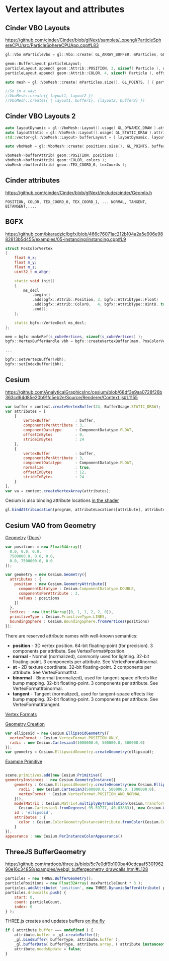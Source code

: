 # Vertex layout and attributes

## Cinder VBO Layouts

https://github.com/cinder/Cinder/blob/glNext/samples/_opengl/ParticleSphereCPU/src/ParticleSphereCPUApp.cpp#L83

```c++
gl::Vbo mParticleVbo = gl::Vbo::create( GL_ARRAY_BUFFER, mParticles, GL_STREAM_DRAW );

geom::BufferLayout particleLayout;
particleLayout.append( geom::Attrib::POSITION, 3, sizeof( Particle ), offsetof( Particle, pos ) );
particleLayout.append( geom::Attrib::COLOR, 4, sizeof( Particle ), offsetof( Particle, color ) );

auto mesh = gl::VboMesh::create( mParticles.size(), GL_POINTS, { { particleLayout, mParticleVbo } } );

//So in a way:
//VboMesh::create({ layout1, layout2 })
//VboMesh::create({ { layout1, buffer1}, {layout2, buffer2} })
```

## Cinder VBO Layouts 2

```c++
auto layoutDynamic = gl::VboMesh::Layout().usage( GL_DYNAMIC_DRAW ).attrib( geom::POSITION, 3 );
auto layoutStatic = gl::VboMesh::Layout().usage( GL_STATIC_DRAW ).attrib( geom::COLOR, 4 ).attrib( geom::TEX_COORD_0, 2 );
std::vector<gl::VboMesh::Layout> bufferLayout = { layoutDynamic, layoutStatic };

auto vboMesh = gl::VboMesh::create( positions.size(), GL_POINTS, bufferLayout );

vboMesh->bufferAttrib( geom::POSITION, positions );
vboMesh->bufferAttrib( geom::COLOR, colors );
vboMesh->bufferAttrib( geom::TEX_COORD_0, texCoords );
```

## Cinder attributes

https://github.com/cinder/Cinder/blob/glNext/include/cinder/GeomIo.h
```
POSITION, COLOR, TEX_COORD_0, TEX_COORD_1, ... NORMAL, TANGENT, BITANGENT,....
```

## BGFX

https://github.com/bkaradzic/bgfx/blob/466c76071ac212b104a2a5e906e9882813b5d455/examples/05-instancing/instancing.cpp#L9

```c++
struct PosColorVertex
{
	float m_x;
	float m_y;
	float m_z;
	uint32_t m_abgr;

	static void init()
	{
		ms_decl
			.begin()
			.add(bgfx::Attrib::Position, 3, bgfx::AttribType::Float)
			.add(bgfx::Attrib::Color0,   4, bgfx::AttribType::Uint8, true)
			.end();
	};

	static bgfx::VertexDecl ms_decl;
};

mem = bgfx::makeRef(s_cubeVertices, sizeof(s_cubeVertices) );
bgfx::VertexBufferHandle vbh = bgfx::createVertexBuffer(mem, PosColorVertex::ms_decl);

...

bgfx::setVertexBuffer(vbh);
bgfx::setIndexBuffer(ibh);
```

## Cesium

https://github.com/AnalyticalGraphicsInc/cesium/blob/68df3e9aa0728f26b363cd64d85e20b91fc5eb2e/Source/Renderer/Context.js#L1155

```javascript
var buffer = context.createVertexBuffer(24, BufferUsage.STATIC_DRAW);
var attributes = [
    {
        vertexBuffer           : buffer,
        componentsPerAttribute : 3,
        componentDatatype      : ComponentDatatype.FLOAT,
        offsetInBytes          : 0,
        strideInBytes          : 24
    },
    {
        vertexBuffer           : buffer,
        componentsPerAttribute : 3,
        componentDatatype      : ComponentDatatype.FLOAT,
        normalize              : true,
        offsetInBytes          : 12,
        strideInBytes          : 24
    }
];
var va = context.createVertexArray(attributes);
```

Cesium is also binding attribute locations [in the shader](https://github.com/AnalyticalGraphicsInc/cesium/blob/68df3e9aa0728f26b363cd64d85e20b91fc5eb2e/Source/Renderer/ShaderProgram.js#L129)
```javascript
gl.bindAttribLocation(program, attributeLocations[attribute], attribute);
```

## Cesium VAO from Geometry

[Geometry](https://github.com/AnalyticalGraphicsInc/cesium/blob/68df3e9aa0728f26b363cd64d85e20b91fc5eb2e/Source/Core/Geometry.js) ([Docs](https://cesiumjs.org/Cesium/Build/Documentation/Geometry.html))
```javascript
var positions = new Float64Array([
  0.0, 0.0, 0.0,
  7500000.0, 0.0, 0.0,
  0.0, 7500000.0, 0.0
]);

var geometry = new Cesium.Geometry({
  attributes : {
    position : new Cesium.GeometryAttribute({
      componentDatatype : Cesium.ComponentDatatype.DOUBLE,
      componentsPerAttribute : 3,
      values : positions
    })
  },
  indices : new Uint16Array([0, 1, 1, 2, 2, 0]),
  primitiveType : Cesium.PrimitiveType.LINES,
  boundingSphere : Cesium.BoundingSphere.fromVertices(positions)
});
```

There are reserved attribute names with well-known semantics:

- **position** - 3D vertex position. 64-bit floating-point (for precision). 3 components per attribute. See VertexFormat#position.
- **normal** - Normal (normalized), commonly used for lighting. 32-bit floating-point. 3 components per attribute. See VertexFormat#normal.
- **st** - 2D texture coordinate. 32-bit floating-point. 2 components per attribute. See VertexFormat#st.
- **binormal** - Binormal (normalized), used for tangent-space effects like bump mapping. 32-bit floating-point. 3 components per attribute. See VertexFormat#binormal.
- **tangent** - Tangent (normalized), used for tangent-space effects like bump mapping. 32-bit floating-point. 3 components per attribute. See VertexFormat#tangent.

[Vertex Formats](https://github.com/AnalyticalGraphicsInc/cesium/blob/68df3e9aa0728f26b363cd64d85e20b91fc5eb2e/Source/Core/VertexFormat.js)

[Geometry Creation](https://github.com/AnalyticalGraphicsInc/cesium/blob/68df3e9aa0728f26b363cd64d85e20b91fc5eb2e/Source/Core/EllipsoidGeometry.js#L66)
```javascript
var ellipsoid = new Cesium.EllipsoidGeometry({
  vertexFormat : Cesium.VertexFormat.POSITION_ONLY,
  radii : new Cesium.Cartesian3(1000000.0, 500000.0, 500000.0)
});
var geometry = Cesium.EllipsoidGeometry.createGeometry(ellipsoid);
```

[Example Primitive](https://github.com/AnalyticalGraphicsInc/cesium/blob/68df3e9aa0728f26b363cd64d85e20b91fc5eb2e/Source/Scene/Primitive.js)
```javascript

scene.primitives.add(new Cesium.Primitive({
geometryInstances : new Cesium.GeometryInstance({
    geometry : Cesium.EllipsoidGeometry.createGeometry(new Cesium.EllipsoidGeometry({
      radii : new Cesium.Cartesian3(500000.0, 500000.0, 1000000.0),
      vertexFormat : Cesium.VertexFormat.POSITION_AND_NORMAL
    })),
    modelMatrix : Cesium.Matrix4.multiplyByTranslation(Cesium.Transforms.eastNorthUpToFixedFrame(
      Cesium.Cartesian3.fromDegrees(-95.59777, 40.03883)), new Cesium.Cartesian3(0.0, 0.0, 500000.0), new Cesium.Matrix4()),
    id : 'ellipsoid',
    attributes : {
      color : Cesium.ColorGeometryInstanceAttribute.fromColor(Cesium.Color.AQUA)
    }
}),
appearance : new Cesium.PerInstanceColorAppearance()
```

## ThreeJS BufferGeometry

https://github.com/mrdoob/three.js/blob/5c7e0df9b100ba40cdcaaf530196290e16c34858/examples/webgl_buffergeometry_drawcalls.html#L128

```javascript
particles = new THREE.BufferGeometry();
particlePositions = new Float32Array( maxParticleCount * 3 );
particles.addAttribute( 'position', new THREE.DynamicBufferAttribute( particlePositions, 3 ) );
particles.drawcalls.push( {
	start: 0,
	count: particleCount,
	index: 0
} );
```

THREE.js creates and updates buffers [on the fly](https://github.com/mrdoob/three.js/blob/5c7e0df9b100ba40cdcaaf530196290e16c34858/src/renderers/WebGLRenderer.js#L3913)

```javascript
if ( attribute.buffer === undefined ) {
	attribute.buffer = _gl.createBuffer();
	_gl.bindBuffer( bufferType, attribute.buffer );
	_gl.bufferData( bufferType, attribute.array, ( attribute instanceof THREE.DynamicBufferAttribute ) ? _gl.DYNAMIC_DRAW : _gl.STATIC_DRAW );
	attribute.needsUpdate = false;
}
```
